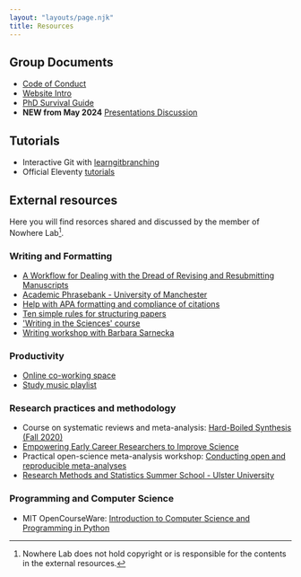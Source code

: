 ```yaml
---
layout: "layouts/page.njk"
title: Resources
---
```


## Group Documents

  * [Code of Conduct](code_of_conduct)
  * [Website Intro](2021_05_18_nowherelab_website.pdf)
  * [PhD Survival Guide](NowhereLab_PhD_Survival_Guide.pdf)
  * **NEW from May 2024** [Presentations Discussion](https://docs.google.com/document/d/1SJ4nRL0CDazKxBLdTNCpN-bdEqQNQGuQE_IYmep1pv8/edit)

## Tutorials

  * Interactive Git with [learngitbranching](https://learngitbranching.js.org/)
  * Official Eleventy [tutorials](https://www.11ty.dev/docs/tutorials/)

## External resources

Here you will find resorces shared and discussed by the member of Nowhere Lab[^1].

[^1]: Nowhere Lab does not hold copyright or is responsible for the contents in the external resources.


### Writing and Formatting
  * [A Workflow for Dealing with the Dread of Revising and Resubmitting Manuscripts](http://getsyeducated.blogspot.com/2020/08/a-workflow-for-dealing-with-dread-of.html)
  * [Academic Phrasebank - University of Manchester](https://www.phrasebank.manchester.ac.uk/)
  * [Help with APA formatting and compliance of citations](https://reciteworks.com/)
  * [Ten simple rules for structuring papers](https://journals.plos.org/ploscompbiol/article?id=10.1371/journal.pcbi.1005619)
  * ['Writing in the Sciences' course](https://www.coursera.org/learn/sciwrite?action=enroll)
  * [Writing workshop with Barbara Sarnecka](https://www.youtube.com/watch?v=9bb8UTjLdxs)

### Productivity
  * [Online co-working space](https://www.focusmate.com/)
  * [Study music playlist](https://open.spotify.com/playlist/4vFoo2FDdqpk08onIHpRL8?si=_cM_AA3bTPqx-qmOCgYvLw)
 
### Research practices and methodology
  * Course on systematic reviews and meta-analysis: [Hard-Boiled Synthesis (Fall 2020)](https://www.youtube.com/watch?v=rM4MQA5hU6c)
  * [Empowering Early Career Researchers to Improve Science](https://osf.io/p5evw/)
  * Practical open-science meta-analysis workshop: [Conducting open and reproducible meta-analyses](https://www.youtube.com/watch?v=Hiu3rF5ir1U)
  * [Research Methods and Statistics Summer School - Ulster University](https://www.ulster.ac.uk/faculties/life-and-health-sciences/psychology/summer-school)

### Programming and Computer Science
  * MIT OpenCourseWare: [Introduction to Computer Science and Programming in Python](https://ocw.mit.edu/courses/electrical-engineering-and-computer-science/6-0001-introduction-to-computer-science-and-programming-in-python-fall-2016/)
